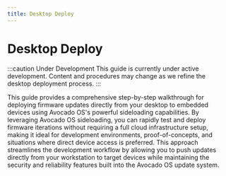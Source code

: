 ```yaml
---
title: Desktop Deploy
---
```


# Desktop Deploy

:::caution Under Development
This guide is currently under active development. Content and procedures may change as we refine the desktop deployment process.
:::

This guide provides a comprehensive step-by-step walkthrough for deploying firmware updates directly from your desktop to embedded devices using Avocado OS's powerful sideloading capabilities. By leveraging Avocado OS sideloading, you can rapidly test and deploy firmware iterations without requiring a full cloud infrastructure setup, making it ideal for development environments, proof-of-concepts, and situations where direct device access is preferred. This approach streamlines the development workflow by allowing you to push updates directly from your workstation to target devices while maintaining the security and reliability features built into the Avocado OS update system.